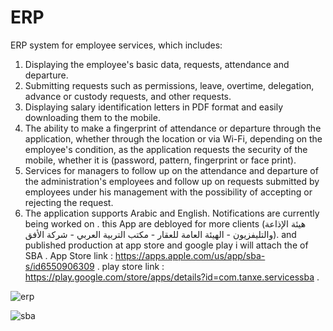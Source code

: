 # ERP
ERP system for employee services, which includes:

1. Displaying the employee's basic data, requests, attendance and departure.
2. Submitting requests such as permissions, leave, overtime, delegation, advance or custody requests, and other requests.
3. Displaying salary identification letters in PDF format and easily downloading them to the mobile.
4. The ability to make a fingerprint of attendance or departure through the application, whether through the location or via Wi-Fi, depending on the employee's condition, as the application requests the security of the mobile, whether it is (password, pattern, fingerprint or face print).
5. Services for managers to follow up on the attendance and departure of the administration's employees and follow up on requests submitted by employees under his management with the possibility of accepting or rejecting the request.
6. The application supports Arabic and English.
Notifications are currently being worked on   .
this App are debloyed for more clients (هيئة الإذاعة والتليفزيون - الهيئة العامة للعقار - مكتب التربية العربي - شركة الأفق).
and published production at app store and google play  i will attach the of SBA .
App Store link :  https://apps.apple.com/us/app/sba-s/id6550906309   .
play store link : https://play.google.com/store/apps/details?id=com.tanxe.servicessba  .

![erp](https://github.com/AhmedRezk1997/ERP/assets/106794778/5d7163d4-2693-4bd9-8188-43b2f429f76f)

![sba](https://github.com/user-attachments/assets/125df5ee-9763-41c0-9fe1-e2b8b4da9cb3)
